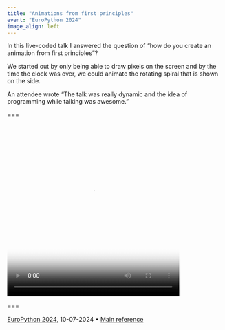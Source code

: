 ```yaml
---
title: "Animations from first principles"
event: "EuroPython 2024"
image_align: left
---
```


In this live-coded talk I answered the question of “how do you create an animation from first principles”?

We started out by only being able to draw pixels on the screen and by the time the clock was over, we could animate the rotating spiral that is shown on the side.

An attendee wrote “The talk was really dynamic and the idea of programming while talking was awesome.”

===

<video preload="metadata" width="400" height="400" poster="/blog/animating-a-rotating-spiral/_rotating.mp4.thumb.png" controls>
  <source src="/blog/animating-a-rotating-spiral/_rotating.mp4" type="video/mp4">
  A video animation of a colourful rotating spiral that keeps expanding and contracting and changing colour.
</video>

===

[EuroPython 2024](https://ep2024.europython.eu/session/animations-from-first-principles), 10-07-2024 • [Main reference](https://mathspp.com/blog/animations-from-first-principles-in-5-minutes)
